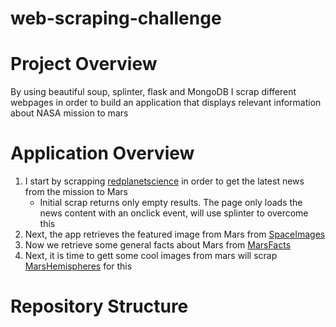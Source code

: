 # web-scraping-challenge

# Project Overview

By using beautiful soup, splinter, flask and MongoDB I scrap different webpages in order to build an application that displays relevant information about NASA mission to mars

# Application Overview

1. I start by scrapping [redplanetscience](https://redplanetscience.com/) in order to get the latest news from the mission to Mars
    - Initial scrap returns only empty results. The page only loads the news content with an onclick event, will use splinter to overcome this
2. Next, the app retrieves the featured image from Mars from [SpaceImages](https://spaceimages-mars.com/)
3. Now we retrieve some general facts about Mars from [MarsFacts](https://galaxyfacts-mars.com/)
4. Next, it is time to gett some cool images from mars will scrap [MarsHemispheres](https://marshemispheres.com/index.html) for this

# Repository Structure

